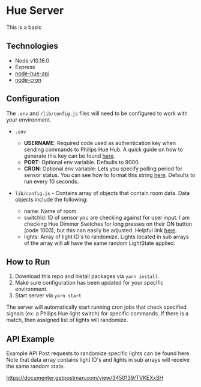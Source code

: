 ﻿# Hue Server
This is a basic

## Technologies
- Node v10.16.0
- Express
- [node-hue-api](https://github.com/peter-murray/node-hue-api)
- [node-cron](https://www.npmjs.com/package/node-cron)

## Configuration
The `.env` and `/lib/config.js` files will need to be configured to work with your environment.

- `.env`
  - **USERNAME**: Required code used as authentication key when sending commands to Philips Hue Hub. A quick guide on how to generate this key can be found [here](https://developers.meethue.com/develop/get-started-2/).
  - **PORT**: Optional env variable. Defaults to 9000.
  - **CRON**: Optional env variable: Lets you specify polling period for sensor status. You can see how to format this string [here](https://www.npmjs.com/package/node-cron). Defaults to run every 10 seconds.

- `lib/config.js` - Contains array of objects that contain room data. Data objects include the following:
  - name: Name of room.
  - switchId: ID of sensor you are checking against for user input. I am checking Hue Dimmer Switches for long presses on their ON button (code 1003), but this can easily be adjusted. Helpful link [here](https://developers.meethue.com/develop/application-design-guidance/hue-dimmer-switch-programming/).
  - lights: Array of light ID's to randomize. Lights located in sub arrays of the array will all have the same random LightState applied.

## How to Run
1. Download this repo and install packages via `yarn install`.
2. Make sure configuration has been updated for your specific environment.
3. Start server via `yarn start`

The server will automatically start running cron jobs that check specified signals (ex: a Philips Hue light switch) for specific commands. If there is a match, then assigned list of lights will randomize.

## API Example
Example API Post requests to randomize specific lights can be found here. Note that data array contains light ID's and lights in sub arrays will receive the same random state.

https://documenter.getpostman.com/view/3450139/TVKEXxSH
